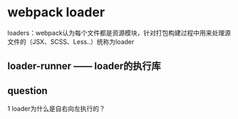 # webpack loader

loaders：webpack认为每个文件都是资源模块，针对打包构建过程中用来处理源文件的（JSX、SCSS、Less..）统称为loader



## loader-runner —— loader的执行库



## question

1 loader为什么是自右向左执行的？

